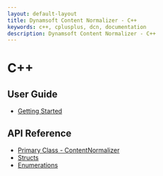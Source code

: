 ```yaml
---
layout: default-layout
title: Dynamsoft Content Normalizer - C++
keywords: c++, cplusplus, dcn, documentation
description: Dynamsoft Content Normalizer - C++
---
```


# C++

## User Guide
- [Getting Started](user-guide/getting-started.md)

## API Reference
- [Primary Class - ContentNormalizer]()
- [Structs]()
- [Enumerations]()
